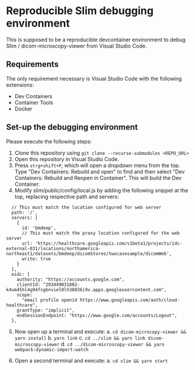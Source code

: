 # Reproducible Slim debugging environment
This is supposed to be a reproducible devcontainer environment to debug Slim / dicom-microscopy-viewer from Visual Studio Code. 

## Requirements
The only requirement necessary is Visual Studio Code with the following extensions: 
- Dev Containers
- Container Tools
- Docker

## Set-up the debugging environment
Please execute the following steps: 
1. Clone this repository using `git clone --recurse-submodules <REPO_URL>`
2. Open this repository in Visual Studio Code. 
3. Press `strg+shift+P`, which will open a dropdown menu from the top. Type "Dev Containers: Rebuild and open" to find and then select "Dev Containers: Rebuild and Reopen in Container". This will build the Dev Container. 
4. Modify slim/public/config/local.js by adding the following snippet at the top, replacing respective path and servers: 

```
  // This must match the location configured for web server
  path: '/',
  servers: [
    {
      id: 'bmdeep',
      // This must match the proxy location configured for the web server
      url: 'https://healthcare.googleapis.com/v1beta1/projects/idc-external-031/locations/northamerica-northeast1/datasets/bmdeep/dicomStores/twocasesample/dicomWeb',
      write: true
    }
  ],
  oidc: {
    authority: "https://accounts.google.com",
    clientId: "293449031882-k4um45hl4g94fsgbnviel0lh38836i9v.apps.googleusercontent.com",
    scope:
      "email profile openid https://www.googleapis.com/auth/cloud-healthcare",
    grantType: "implicit",
    endSessionEndpoint: "https://www.google.com/accounts/Logout",
  },
```

5. Now open up a terminal and execute: 
    a. `cd dicom-microcopy-viewer && yarn install` 
    b. `yarn link`
    c. `cd ../slim && yarn link dicom-microscopy-viewer`
    d. `cd ../dicom-microscopy-viewer && yarn webpack:dynamic-import:watch`

6. Open a second terminal and execute: 
    a. `cd slim && yarn start`